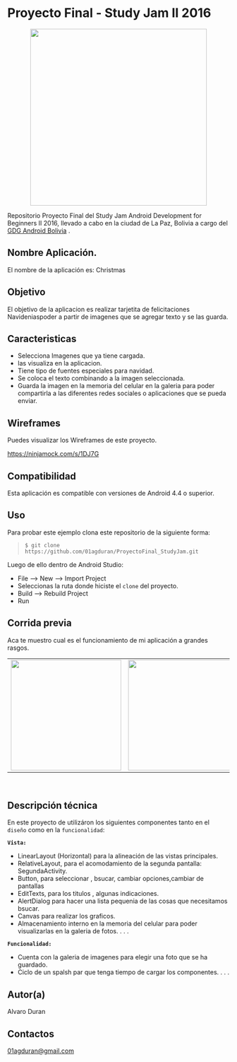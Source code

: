 Proyecto Final - Study Jam II 2016
===
<div align="center">
    <center>
        <img src="http://developerstudyjams.com/images/masthead.png" width="400px"/>
    </center>
</div>

Repositorio Proyecto Final del Study Jam Android Development for Beginners II 2016, llevado a cabo en la ciudad de La Paz, Bolivia a cargo del <a target="_blank" href="http://www.gdg.androidbolivia.com">GDG Android Bolivia</a> .

Nombre Aplicación.
---
El nombre de la aplicación es: Christmas

Objetivo
---
El objetivo de la aplicacion es  realizar tarjetita de felicitaciones Navideniaspoder a partir de imagenes que se  agregar texto y se las guarda.

Caracteristicas
---
* Selecciona Imagenes que ya tiene cargada.
* las visualiza en la aplicacion.
* Tiene tipo de fuentes  especiales para navidad.
* Se coloca el texto combinando a la imagen seleccionada.
* Guarda la imagen en la memoria del celular en la galeria para poder compartirla a las diferentes redes sociales o aplicaciones que se pueda enviar.

Wireframes
---
Puedes visualizar los Wireframes de este proyecto.

https://ninjamock.com/s/1DJ7G

Compatibilidad
---
Esta aplicación es compatible con versiones de Android 4.4 o superior.

Uso
---------
Para probar este ejemplo clona este repositorio de la siguiente forma:
>
>     $ git clone https://github.com/01agduran/ProyectoFinal_StudyJam.git

Luego de ello dentro de Android Studio:

* File --> New --> Import Project 
* Seleccionas la ruta donde hiciste el `clone` del proyecto.
* Build --> Rebuild Project
* Run 

Corrida previa
---
Aca te muestro cual es el funcionamiento de mi aplicación a grandes rasgos.
<div align="center">
    <center>
        <table border="0">
            <tr>
                <td><img src="/img/gif01.gif" width="250"></td>
                <td><img src="/img/gif02.gif" width="250"></td>
                <td><img src="/img/gif03.gif" width="250"></td>
            </tr>
        </table>
    </center>
</div>
<br>

Descripción técnica
---
En este proyecto de utilizáron los siguientes componentes tanto en el `diseño` como en la `funcionalidad`:

**`Vista:`**
* LinearLayout (Horizontal) para la alineación de las vistas principales.
* RelativeLayout, para el acomodamiento de la segunda pantalla: SegundaActivity.
* Button, para seleccionar , bsucar, cambiar opciones,cambiar de pantallas
* EditTexts, para los titulos  , algunas indicaciones.
* AlertDialog para hacer una lista pequenia de las cosas que necesitamos bsucar.
* Canvas para realizar los graficos.
* Almacenamiento interno en la memoria del celular para poder visualizarlas en la galeria de fotos.
.
.
.

**`Funcionalidad:`**
* Cuenta con la galeria de imagenes para elegir una foto  que se ha guardado.
* Ciclo de un spalsh par que tenga tiempo de cargar los componentes.
.
.
.

Autor(a)
---
Alvaro Duran

Contactos
---
01agduran@gmail.com



